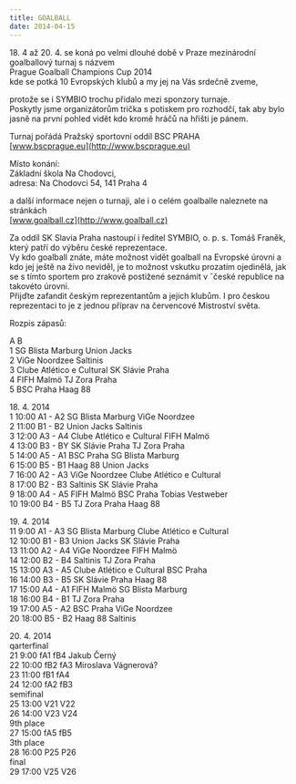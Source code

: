 ```yaml
---
title: GOALBALL
date: 2014-04-15
---
```


18\. 4 až 20. 4. se koná po velmi dlouhé době v Praze mezinárodní goalballový turnaj s názvem  
Prague Goalball Champions Cup 2014  
kde se potká 10 Evropských klubů a my jej na Vás srdečně zveme,  
  
protože se i SYMBIO trochu přidalo mezi sponzory turnaje.  
Poskytly jsme organizátorům trička s potiskem pro rozhodčí, tak aby bylo jasně na první pohled vidět kdo kromě hráčů na hřišti je pánem.  
  
Turnaj pořádá Pražský sportovní oddíl BSC PRAHA  
[www.bscprague.eu](http://www.bscprague.eu)  
  
Místo konání:  
Základní škola Na Chodovci,  
adresa: Na Chodovci 54, 141 Praha 4  
  
a další informace nejen o turnaji, ale i o celém goalballe naleznete na stránkách  
[www.goalball.cz](http://www.goalball.cz)  
  
  
Za oddíl SK Slavia Praha nastoupí i ředitel SYMBIO, o. p. s. Tomáš Franěk, který patří do výběru české reprezentace.  
Vy kdo goalball znáte, máte možnost vidět goalball na Evropské úrovni a kdo jej ještě na živo neviděl, je to možnost vskutku prozatím ojedinělá, jak se s tímto sportem pro zrakově postižené seznámit v ˇčeské republice na takovéto úrovni.  
Přijďte zafandit českým reprezentantům a jejich klubům. I pro českou reprezentaci to je z jednou příprav na červencové Mistroství světa.  
  
Rozpis zápasů:  
  
A B  
1 SG Blista Marburg Union Jacks  
2 ViGe Noordzee Saltinis  
3 Clube Atlético e Cultural SK Slávie Praha  
4 FIFH Malmö TJ Zora Praha  
5 BSC Praha Haag 88  
  
18\. 4. 2014  
1 10:00 A1 - A2 SG Blista Marburg ViGe Noordzee  
2 11:00 B1 - B2 Union Jacks Saltinis  
3 12:00 A3 - A4 Clube Atlético e Cultural FIFH Malmö  
4 13:00 B3 - BY SK Slávie Praha TJ Zora Praha  
5 14:00 A5 - A1 BSC Praha SG Blista Marburg  
6 15:00 B5 - B1 Haag 88 Union Jacks  
7 16:00 A2 - A3 ViGe Noordzee Clube Atlético e Cultural  
8 17:00 B2 - B3 Saltinis SK Slávie Praha  
9 18:00 A4 - A5 FIFH Malmö BSC Praha Tobias Vestweber  
10 19:00 B4 - B5 TJ Zora Praha Haag 88  
  
19\. 4. 2014  
11 9:00 A1 - A3 SG Blista Marburg Clube Atlético e Cultural  
12 10:00 B1 - B3 Union Jacks SK Slávie Praha  
13 11:00 A2 - A4 ViGe Noordzee FIFH Malmö  
14 12:00 B2 - B4 Saltinis TJ Zora Praha  
15 13:00 A3 - A5 Clube Atlético e Cultural BSC Praha  
16 14:00 B3 - B5 SK Slávie Praha Haag 88  
17 15:00 A4 - A1 FIFH Malmö SG Blista Marburg  
18 16:00 B4 - B1 TJ Zora Praha  
19 17:00 A5 - A2 BSC Praha ViGe Noordzee  
20 18:00 B5 - B2 Haag 88 Saltinis  
  
20\. 4. 2014  
qarterfinal  
21 9:00 fA1 fB4 Jakub Černý  
22 10:00 fB2 fA3 Miroslava Vágnerová?  
23 11:00 fB1 fA4  
24 12:00 fA2 fB3  
semifinal  
25 13:00 V21 V22  
26 14:00 V23 V24  
9th place  
27 15:00 fA5 fB5  
3th place  
28 16:00 P25 P26  
final  
29 17:00 V25 V26